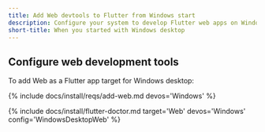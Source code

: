 ```yaml
---
title: Add Web devtools to Flutter from Windows start
description: Configure your system to develop Flutter web apps on Windows.
short-title: When you started with Windows desktop
---
```


## Configure web development tools

To add Web as a Flutter app target for Windows desktop:

{% include docs/install/reqs/add-web.md devos='Windows' %}

{% include docs/install/flutter-doctor.md
   target='Web'
   devos='Windows'
   config='WindowsDesktopWeb' %}
